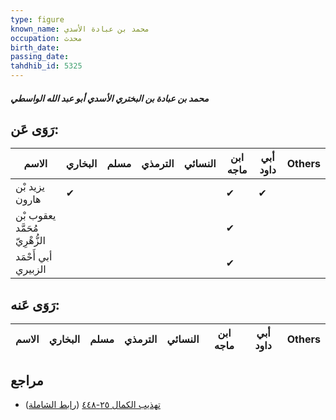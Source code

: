 ```yaml
---
type: figure
known_name: محمد بن عبادة الأسدي
occupation: محدث
birth_date:
passing_date:
tahdhib_id: 5325
---
```

##### محمد بن عبادة بن البختري الأسدي أبو عبد الله الواسطي

## رَوَى عَن:
| الاسم                          | البخاري | مسلم | الترمذي | النسائي | ابن ماجه | أبي داود | Others |
| ------------------------------ | ------- | ---- | ------- | ------- | -------- | -------- | ------ |
| يزيد بْن هارون                 | ✔       |      |         |         | ✔        | ✔        |        |
| يعقوب بْن مُحَمَّد الزُّهْرِيّ |         |      |         |         | ✔        |          |        |
| أبي أَحْمَد الزبيري            |         |      |         |         | ✔        |          |        |
## رَوَى عَنه:
| الاسم | البخاري | مسلم | الترمذي | النسائي | ابن ماجه | أبي داود | Others |
| ----- | ------- | ---- | ------- | ------- | -------- | -------- | ------ |
## مراجع
- [تهذيب الكمال ٢٥-٤٤٨](obsidian://open?vault=Tahdhib-al-Kamal&file=Figures/٥٣٢٥-محمد%20بن%20عبادة%20بن%20البختري%20الأسدي%20أبو%20عبد%20الله%20الواسطي) ([رابط الشاملة](https://shamela.ws/book/3722/13541))